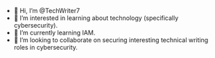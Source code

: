 - 👋 Hi, I’m @TechWriter7
- 👀 I’m interested in learning about technology (specifically cybersecurity).
- 🌱 I’m currently learning IAM.
- 💞️ I’m looking to collaborate on securing interesting technical writing roles in cybersecurity.


<!---
TechWriter7/TechWriter7 is a ✨ special ✨ repository because its `README.md` (this file) appears on your GitHub profile.
You can click the Preview link to take a look at your changes.
--->
